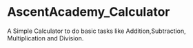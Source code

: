 # AscentAcademy_Calculator
A Simple Calculator to do basic tasks like Addition,Subtraction, Multiplication and Division.
